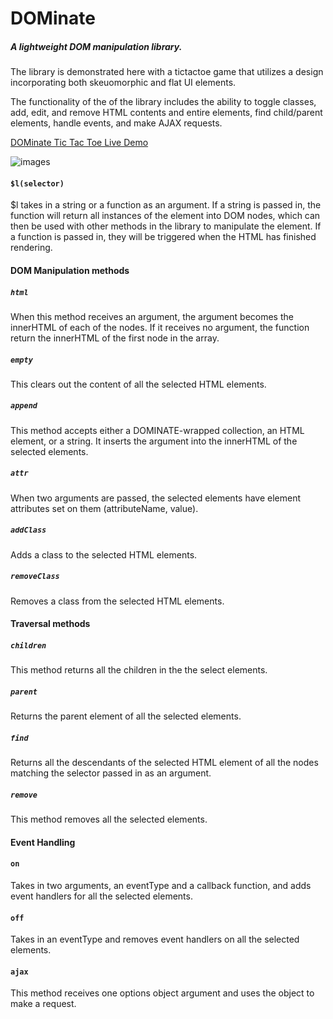 # DOMinate
##### A lightweight DOM manipulation library.

The library is demonstrated here with a tictactoe game that utilizes a design incorporating both skeuomorphic and flat UI elements.

The functionality of the of the library includes the ability to toggle classes, add, edit, and remove HTML contents and entire elements, find child/parent elements, handle events, and make AJAX requests.

[DOMinate Tic Tac Toe Live Demo](http://www.joey-wu.com/DOMinate/)

![images](https://github.com/wjoeyu/DOMinate/tree/master/tictactoe/dom_ttt.gif)

#### `$l(selector)`
$l takes in a string or a function as an argument. If a string is passed in, the function will return all instances of the element into DOM nodes, which can then be used with other methods in the library to manipulate the element. If a function is passed in, they will be triggered when the HTML has finished rendering.

#### DOM Manipulation methods
##### `html`
When this method receives an argument, the argument becomes the innerHTML of each of the nodes. If it receives no argument, the function return the innerHTML of the first node in the array.

##### `empty`
This clears out the content of all the selected HTML elements.

##### `append`
This method accepts either a DOMINATE-wrapped collection, an HTML element, or a string. It inserts the argument into the innerHTML of the selected elements.

##### `attr`
When two arguments are passed, the selected elements have element attributes set on them (attributeName, value).
##### `addClass`
Adds a class to the selected HTML elements.
##### `removeClass`
Removes a class from the selected HTML elements.

#### Traversal methods
##### `children`
This method returns all the children in the the select elements.
##### `parent`
Returns the parent element of all the selected elements.
##### `find`
Returns all the descendants of the selected HTML element of all the nodes matching the selector
passed in as an argument.
##### `remove`
This method removes all the selected elements.

#### Event Handling
#### `on`
Takes in two arguments, an eventType and a callback function, and adds event handlers for all the selected elements.
#### `off`
Takes in an eventType and removes event handlers on all the selected elements.
#### `ajax`
This method receives one options object argument and uses the object to make a request.
